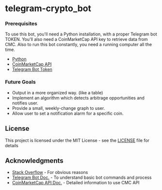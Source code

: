 # telegram-crypto_bot

### Prerequisites

To use this bot, you'll need a Python installation, with a proper Telegram bot TOKEN. You'll also need a CoinMarketCap API key to retrieve data from CMC. Also to run this bot constantly, you need a running computer all the time.

* [Python](https://www.python.org/downloads/)
* [CoinMarketCap API](https://pro.coinmarketcap.com/signup/)
* [Telegram Bot Token](https://core.telegram.org/bots#creating-a-new-bot)

### Future Goals

* Output in a more organized way. (like a table)
* Implement an algorithm which detects arbitrage opportunities and notifies user.
* Provide a small, weekly-change graph to user.
* Allow user to set a notification alarm for a specific coin.

## License

This project is licensed under the MIT License - see the [LICENSE](LICENSE) file for details

## Acknowledgments

* [Stack Overflow](https://stackoverflow.com/) - For obvious reasons
* [Telegram Bot Doc.](https://core.telegram.org/bots) - To understand basic bot commands and process
* [CoinMarketCap API Doc.](https://coinmarketcap.com/api/) - Detailed information to use CMC API
